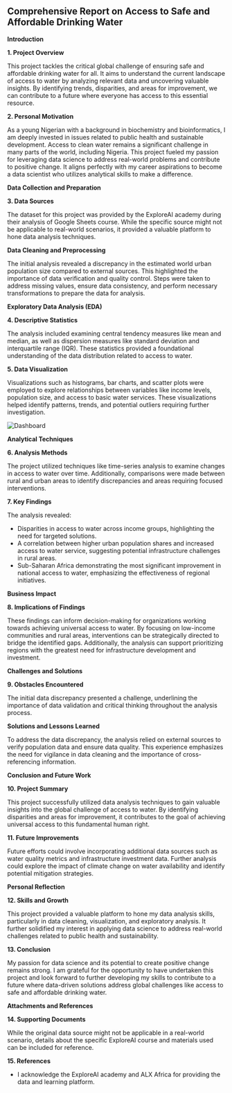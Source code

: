 ## Comprehensive Report on Access to Safe and Affordable Drinking Water

**Introduction**

**1. Project Overview**

This project tackles the critical global challenge of ensuring safe and affordable drinking water for all. It aims to understand the current landscape of access to water by analyzing relevant data and uncovering valuable insights. By identifying trends, disparities, and areas for improvement, we can contribute to a future where everyone has access to this essential resource.

**2. Personal Motivation**

As a young Nigerian with a background in biochemistry and bioinformatics, I am deeply invested in issues related to public health and sustainable development. Access to clean water remains a significant challenge in many parts of the world, including Nigeria. This project fueled my passion for leveraging data science to address real-world problems and contribute to positive change. It aligns perfectly with my career aspirations to become a data scientist who utilizes analytical skills to make a difference.

**Data Collection and Preparation**

**3. Data Sources**

The dataset for this project was provided by the ExploreAI academy during their analysis of Google Sheets course. While the specific source might not be applicable to real-world scenarios, it provided a valuable platform to hone data analysis techniques. 

**Data Cleaning and Preprocessing**

The initial analysis revealed a discrepancy in the estimated world urban population size compared to external sources. This highlighted the importance of data verification and quality control. Steps were taken to address missing values, ensure data consistency, and perform necessary transformations to prepare the data for analysis.

**Exploratory Data Analysis (EDA)**

**4. Descriptive Statistics**

The analysis included examining central tendency measures like mean and median, as well as dispersion measures like standard deviation and interquartile range (IQR). These statistics provided a foundational understanding of the data distribution related to access to water. 

**5. Data Visualization**

Visualizations such as histograms, bar charts, and scatter plots were employed to explore relationships between variables like income levels, population size, and access to basic water services. These visualizations helped identify patterns, trends, and potential outliers requiring further investigation.

![Dashboard](Walkthroughs_1_2/dashboard.jpg)

**Analytical Techniques**

**6. Analysis Methods**

The project utilized techniques like time-series analysis to examine changes in access to water over time. Additionally, comparisons were made between rural and urban areas to identify discrepancies and areas requiring focused interventions. 

**7. Key Findings**

The analysis revealed:

* Disparities in access to water across income groups, highlighting the need for targeted solutions.
* A correlation between higher urban population shares and increased access to water service, suggesting potential infrastructure challenges in rural areas.
* Sub-Saharan Africa demonstrating the most significant improvement in national access to water, emphasizing the effectiveness of regional initiatives.

**Business Impact**

**8. Implications of Findings**

These findings can inform decision-making for organizations working towards achieving universal access to water. By focusing on low-income communities and rural areas, interventions can be strategically directed to bridge the identified gaps. Additionally, the analysis can support prioritizing regions with the greatest need for infrastructure development and investment.

**Challenges and Solutions**

**9. Obstacles Encountered**

The initial data discrepancy presented a challenge, underlining the importance of data validation and critical thinking throughout the analysis process.

**Solutions and Lessons Learned**

To address the data discrepancy, the analysis relied on external sources to verify population data and ensure data quality. This experience emphasizes the need for vigilance in data cleaning and the importance of cross-referencing information.

**Conclusion and Future Work**

**10. Project Summary**

This project successfully utilized data analysis techniques to gain valuable insights into the global challenge of access to water. By identifying disparities and areas for improvement, it contributes to the goal of achieving universal access to this fundamental human right.

**11. Future Improvements**

Future efforts could involve incorporating additional data sources such as water quality metrics and infrastructure investment data. Further analysis could explore the impact of climate change on water availability and identify potential mitigation strategies.

**Personal Reflection**

**12. Skills and Growth**

This project provided a valuable platform to hone my data analysis skills, particularly in data cleaning, visualization, and exploratory analysis. It further solidified my interest in applying data science to address real-world challenges related to public health and sustainability.

**13. Conclusion**

My passion for data science and its potential to create positive change remains strong. I am grateful for the opportunity to have undertaken this project and look forward to further developing my skills to contribute to a future where data-driven solutions address global challenges like access to safe and affordable drinking water.

**Attachments and References**

**14. Supporting Documents**

While the original data source might not be applicable in a real-world scenario, details about the specific ExploreAI course and materials used can be included for reference. 

**15. References**

* I acknowledge the ExploreAI academy and ALX Africa for providing the data and learning platform.
